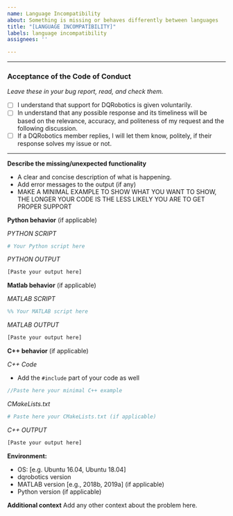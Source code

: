 ```yaml
---
name: Language Incompatibility
about: Something is missing or behaves differently between languages
title: "[LANGUAGE INCOMPATIBILITY]"
labels: language incompatibility
assignees: ''

---
```


**************************
### Acceptance of the Code of Conduct
_Leave these in your bug report, read, and check them._ 
- [ ] I understand that support for DQRobotics is given voluntarily. 
- [ ] In understand that any possible response and its timeliness will be based on the relevance, accuracy, and politeness of my request and the following discussion.
- [ ] If a DQRobotics member replies, I will let them know, politely, if their response solves my issue or not. 
*************************

**Describe the missing/unexpected functionality**
- A clear and concise description of what is happening.
- Add error messages to the output (if any)
- MAKE A MINIMAL EXAMPLE TO SHOW WHAT YOU WANT TO SHOW, THE LONGER YOUR CODE IS THE LESS LIKELY YOU ARE TO GET PROPER SUPPORT

**Python behavior** (if applicable)

*PYTHON SCRIPT*

```python
# Your Python script here
```

*PYTHON OUTPUT*

```bash
[Paste your output here]
```

**Matlab behavior** (if applicable)

*MATLAB SCRIPT*

```matlab
%% Your MATLAB script here
```

*MATLAB OUTPUT*

```bash
[Paste your output here]
```

**C++ behavior** (if applicable)

*C++ Code*
- Add the `#include` part of your code as well

```cpp
//Paste here your minimal C++ example 
```

*CMakeLists.txt*

```cmake
# Paste here your CMakeLists.txt (if applicable)
```

*C++ OUTPUT*
```bash
[Paste your output here]
```

**Environment:**
 - OS: [e.g. Ubuntu 16.04, Ubuntu 18.04]
 - dqrobotics version
 - MATLAB version [e.g., 2018b, 2019a] (if applicable)
 - Python version (if applicable)

**Additional context**
Add any other context about the problem here.
